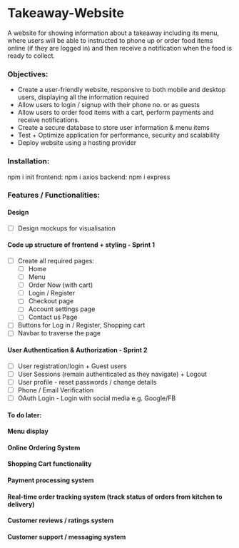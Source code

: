 # Takeaway-Website
A website for showing information about a takeaway including its menu, where users will be able to instructed to phone up or order food items online (if they are logged in) and then receive a notification when the food is ready to collect.

### Objectives:
- Create a user-friendly website, responsive to both mobile and desktop users, displaying all the information required
- Allow users to login / signup with their phone no. or as guests
- Allow users to order food items with a cart, perform payments and receive notifications.
- Create a secure database to store user information & menu items
- Test + Optimize application for performance, security and scalability
- Deploy website using a hosting provider

### Installation:
npm i init
frontend: npm i axios
backend: npm i express 

### Features / Functionalities:
#### Design 
- [ ] Design mockups for visualisation

#### Code up structure of frontend + styling - Sprint 1
- [ ] Create all required pages:
    - [ ] Home
    - [ ] Menu
    - [ ] Order Now (with cart)
    - [ ] Login / Register
    - [ ] Checkout page
    - [ ] Account settings page
    - [ ] Contact us Page
- [ ] Buttons for Log in / Register, Shopping cart
- [ ] Navbar to traverse the page

#### User Authentication & Authorization - Sprint 2
- [ ] User registration/login + Guest users
- [ ] User Sessions (remain authenticated as they navigate) + Logout
- [ ] User profile - reset passwords / change details
- [ ] Phone / Email Verification 
- [ ] OAuth Login - Login with social media e.g. Google/FB

#### To do later:
#### Menu display 
#### Online Ordering System
#### Shopping Cart functionality
#### Payment processing system
#### Real-time order tracking system (track status of orders from kitchen to delivery)
#### Customer reviews / ratings system
#### Customer support / messaging system